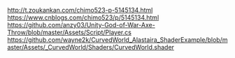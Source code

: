 http://t.zoukankan.com/chimo523-p-5145134.html
https://www.cnblogs.com/chimo523/p/5145134.html
https://github.com/anzy03/Unity-God-of-War-Axe-Throw/blob/master/Assets/Script/Player.cs
https://github.com/wayne2k/CurvedWorld_Alastaira_ShaderExample/blob/master/Assets/_CurvedWorld/Shaders/CurvedWorld.shader